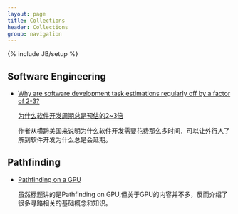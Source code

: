 ```yaml
---
layout: page
title: Collections
header: Collections
group: navigation
---
```

{% include JB/setup %}

## Software Engineering 

- [Why are software development task estimations regularly off by a factor of 2-3?](https://www.quora.com/Engineering-Management/Why-are-software-development-task-estimations-regularly-off-by-a-factor-of-2-3/answer/Michael-Wolfe)
    
    [为什么软件开发周期总是预估的2~3倍](http://www.cnbeta.com/articles/244989.htm)
    
    作者从横跨美国来说明为什么软件开发需要花费那么多时间，可以让外行人了解到软件开发为什么总是会延期。

## Pathfinding

- [Pathfinding on a GPU](http://computer-graphics.se/cuda-kurs/pres/AnjaJ_CUDAPresentation.pdf)
    
    虽然标题讲的是Pathfinding on GPU,但关于GPU的内容并不多，反而介绍了很多寻路相关的基础概念和知识。
    
    